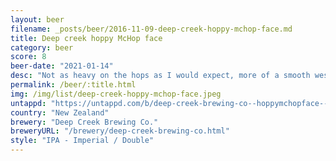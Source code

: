 ```yaml
---
layout: beer
filename: _posts/beer/2016-11-09-deep-creek-hoppy-mchop-face.md
title: Deep creek hoppy McHop face
category: beer
score: 8
beer-date: "2021-01-14"
desc: "Not as heavy on the hops as I would expect, more of a smooth west coast IPA. As it warms the hop oils come through more strongly but it still seems milder than you would expect. If you’re new to DIPAs then this is for you"
permalink: /beer/:title.html
img: /img/list/deep-creek-hoppy-mchop-face.jpeg
untappd: "https://untappd.com/b/deep-creek-brewing-co--hoppymchopface---hop-oil-dipa/1682323"
country: "New Zealand"
brewery: "Deep Creek Brewing Co."
breweryURL: "/brewery/deep-creek-brewing-co.html"
style: "IPA - Imperial / Double"
---
```

